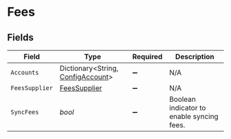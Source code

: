# Fees


## Fields

| Field                                                                     | Type                                                                      | Required                                                                  | Description                                                               |
| ------------------------------------------------------------------------- | ------------------------------------------------------------------------- | ------------------------------------------------------------------------- | ------------------------------------------------------------------------- |
| `Accounts`                                                                | Dictionary<String, [ConfigAccount](../../Models/Shared/ConfigAccount.md)> | :heavy_minus_sign:                                                        | N/A                                                                       |
| `FeesSupplier`                                                            | [FeesSupplier](../../Models/Shared/FeesSupplier.md)                       | :heavy_minus_sign:                                                        | N/A                                                                       |
| `SyncFees`                                                                | *bool*                                                                    | :heavy_minus_sign:                                                        | Boolean indicator to enable syncing fees.                                 |